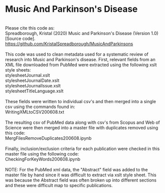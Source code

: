 # Music And Parkinson's Disease
<br>Please cite this code as:
<br>Spreadborough, Kristal (2020) Music and Parkinson's Disease (Version 1.0) [Source code]. https://github.com/KristalSpreadborough/MusicAndParkinsons
<br>
<br>
This code was used to clean metadata used for a systematic review of research into Music and Parkinson's disease.
First, relevant fields from an XML file downloaded from PubMed were extracted using the following xslt style sheets: 
<br>stylesheetJournal.xslt
<br>stylesheetJournalDate.xslt
<br>stylesheetJournalIssue.xslt
<br>stylesheetTitleLanguage.xslt
<br>
<br>
These fields were written to individual csv's and then merged into a single csv using the commands found in:
<br>WritingXMLtoCSV200608.txt
<br>
<br>
The resulting csv of PubMed data along with csv's from Scopus and Web of Science were then merged into a master file with duplicates removed using this code: 
<br>MergFilesRemoveDuplicates200608.ipynb
<br>
<br>
Finally, inclusion/exclusion criteria for each publication were checked in this master file using the following code:
<br>CheckingForKeyWords200608.ipynb
<br>
<br>
NOTE: For the PubMed xml data, the "Abstract" field was added to the master file by hand since it was difficult to extract via xslt style sheet. This was because the Abstract field was often  broken up into different sections and these were difficult map to specific publications. 
